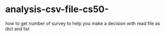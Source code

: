 # analysis-csv-file-cs50-
how to get number of survey to help you make a decision with read file as dict and list 
